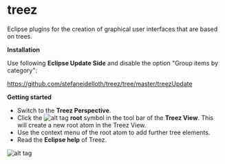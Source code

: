 # treez

Eclipse plugins for the creation of graphical user interfaces that are based on trees.

**Installation**

Use following **Eclipse Update Side** and disable the option "Group items by category":

https://github.com/stefaneidelloth/treez/tree/master/treezUpdate

**Getting started**

* Switch to the **Treez Perspective**.
* Click the ![alt tag](https://github.com/stefaneidelloth/treez/blob/master/treezCore/icons/root.png) **root** symbol in the tool bar of the **Treez View**. This will create a new root atom in the Treez View.
* Use the context menu of the root atom to add further tree elements. 
* Read the **Eclipse help** of Treez. 


![alt tag](https://github.com/stefaneidelloth/treez/blob/master/Treez_Screenshot.png)

